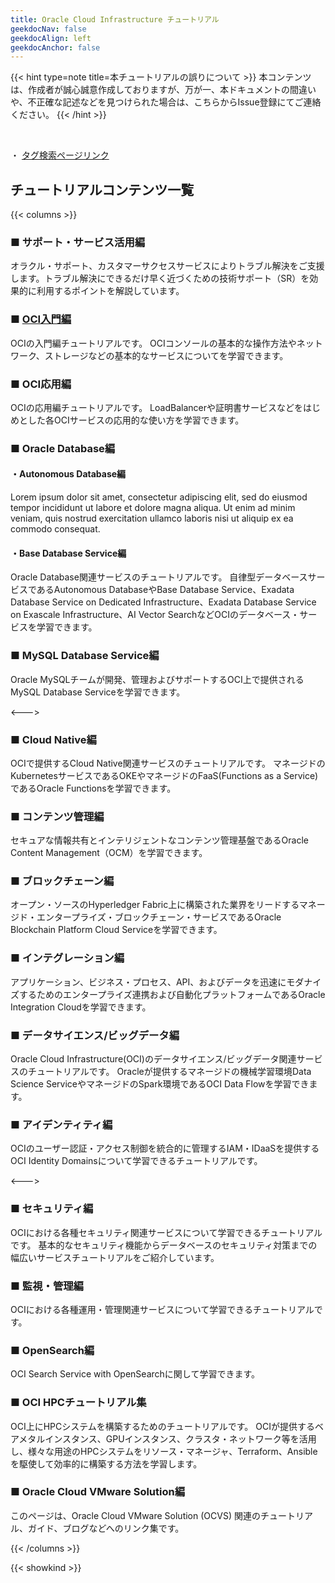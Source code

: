 ```yaml
---
title: Oracle Cloud Infrastructure チュートリアル
geekdocNav: false
geekdocAlign: left
geekdocAnchor: false
---
```



{{< hint type=note title=本チュートリアルの誤りについて >}}
本コンテンツは、作成者が誠心誠意作成しておりますが、万が一、本ドキュメントの間違いや、不正確な記述などを見つけられた場合は、こちらからIssue登録にてご連絡ください。
{{< /hint >}}


<br>

・ [タグ検索ページリンク](./tags)

## チュートリアルコンテンツ一覧


{{< columns >}}

### ■ サポート・サービス活用編

オラクル・サポート、カスタマーサクセスサービスによりトラブル解決をご支援します。トラブル解決にできるだけ早く近づくための技術サポート（SR）を効果的に利用するポイントを解説しています。

### ■ [OCI入門編](./oci_beginner)

OCIの入門編チュートリアルです。
OCIコンソールの基本的な操作方法やネットワーク、ストレージなどの基本的なサービスについてを学習できます。


### ■ OCI応用編

OCIの応用編チュートリアルです。
LoadBalancerや証明書サービスなどをはじめとした各OCIサービスの応用的な使い方を学習できます。

### ■ Oracle Database編

#### ・Autonomous Database編
Lorem ipsum dolor sit amet, consectetur adipiscing elit, sed do eiusmod tempor incididunt ut labore et dolore magna aliqua. Ut enim ad minim veniam, quis nostrud exercitation ullamco laboris nisi ut aliquip ex ea commodo consequat. 

#### ・Base Database Service編
Oracle Database関連サービスのチュートリアルです。
自律型データベースサービスであるAutonomous DatabaseやBase Database Service、Exadata Database Service on Dedicated Infrastructure、Exadata Database Service on Exascale Infrastructure、AI Vector SearchなどOCIのデータベース・サービスを学習できます。

### ■ MySQL Database Service編
Oracle MySQLチームが開発、管理およびサポートするOCI上で提供されるMySQL Database Serviceを学習できます。

<--->

### ■ Cloud Native編
OCIで提供するCloud Native関連サービスのチュートリアルです。
マネージドのKubernetesサービスであるOKEやマネージドのFaaS(Functions as a Service)であるOracle Functionsを学習できます。

### ■ コンテンツ管理編
セキュアな情報共有とインテリジェントなコンテンツ管理基盤であるOracle Content Management（OCM）を学習できます。

### ■ ブロックチェーン編
オープン・ソースのHyperledger Fabric上に構築された業界をリードするマネージド・エンタープライズ・ブロックチェーン・サービスであるOracle Blockchain Platform Cloud Serviceを学習できます。

### ■ インテグレーション編
アプリケーション、ビジネス・プロセス、API、およびデータを迅速にモダナイズするためのエンタープライズ連携および自動化プラットフォームであるOracle Integration Cloudを学習できます。

### ■ データサイエンス/ビッグデータ編
Oracle Cloud Infrastructure(OCI)のデータサイエンス/ビッグデータ関連サービスのチュートリアルです。
Oracleが提供するマネージドの機械学習環境Data Science ServiceやマネージドのSpark環境であるOCI Data Flowを学習できます。

### ■ アイデンティティ編
OCIのユーザー認証・アクセス制御を統合的に管理するIAM・IDaaSを提供するOCI Identity Domainsについて学習できるチュートリアルです。

<--->

### ■ セキュリティ編
OCIにおける各種セキュリティ関連サービスについて学習できるチュートリアルです。
基本的なセキュリティ機能からデータベースのセキュリティ対策までの幅広いサービスチュートリアルをご紹介しています。

### ■ 監視・管理編
OCIにおける各種運用・管理関連サービスについて学習できるチュートリアルです。

### ■ OpenSearch編
OCI Search Service with OpenSearchに関して学習できます。

### ■ OCI HPCチュートリアル集
OCI上にHPCシステムを構築するためのチュートリアルです。
OCIが提供するベアメタルインスタンス、GPUインスタンス、クラスタ・ネットワーク等を活用し、様々な用途のHPCシステムをリソース・マネージャ、Terraform、Ansibleを駆使して効率的に構築する方法を学習します。

### ■ Oracle Cloud VMware Solution編
このページは、Oracle Cloud VMware Solution (OCVS) 関連のチュートリアル、ガイド、ブログなどへのリンク集です。 

{{< /columns >}}

{{< showkind >}}